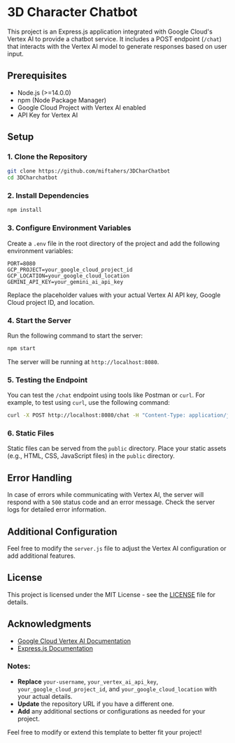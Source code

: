 # 3D Character Chatbot

This project is an Express.js application integrated with Google Cloud's Vertex AI to provide a chatbot service. It includes a POST endpoint (`/chat`) that interacts with the Vertex AI model to generate responses based on user input.

## Prerequisites

-   Node.js (>=14.0.0)
-   npm (Node Package Manager)
-   Google Cloud Project with Vertex AI enabled
-   API Key for Vertex AI

## Setup

### 1. Clone the Repository

```bash
git clone https://github.com/miftahers/3DCharChatbot
cd 3DCharchatbot
```

### 2. Install Dependencies

```bash
npm install
```

### 3. Configure Environment Variables

Create a `.env` file in the root directory of the project and add the following environment variables:

```
PORT=8080
GCP_PROJECT=your_google_cloud_project_id
GCP_LOCATION=your_google_cloud_location
GEMINI_API_KEY=your_gemini_ai_api_key
```

Replace the placeholder values with your actual Vertex AI API key, Google Cloud project ID, and location.

### 4. Start the Server

Run the following command to start the server:

```bash
npm start
```

The server will be running at `http://localhost:8080`.

### 5. Testing the Endpoint

You can test the `/chat` endpoint using tools like Postman or `curl`. For example, to test using `curl`, use the following command:

```bash
curl -X POST http://localhost:8080/chat -H "Content-Type: application/json" -d '{"message": "Berikan motivasi"}'
```

### 6. Static Files

Static files can be served from the `public` directory. Place your static assets (e.g., HTML, CSS, JavaScript files) in the `public` directory.

## Error Handling

In case of errors while communicating with Vertex AI, the server will respond with a `500` status code and an error message. Check the server logs for detailed error information.

## Additional Configuration

Feel free to modify the `server.js` file to adjust the Vertex AI configuration or add additional features.

## License

This project is licensed under the MIT License - see the [LICENSE](LICENSE) file for details.

## Acknowledgments

-   [Google Cloud Vertex AI Documentation](https://cloud.google.com/vertex-ai/docs)
-   [Express.js Documentation](https://expressjs.com/)

### Notes:

-   **Replace** `your-username`, `your_vertex_ai_api_key`, `your_google_cloud_project_id`, and `your_google_cloud_location` with your actual details.
-   **Update** the repository URL if you have a different one.
-   **Add** any additional sections or configurations as needed for your project.

Feel free to modify or extend this template to better fit your project!
